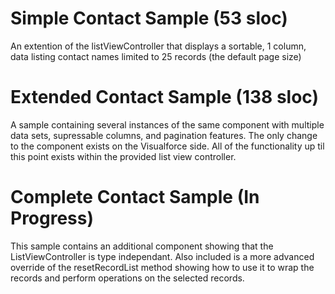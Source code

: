 # Simple Contact Sample (53 sloc)
An extention of the listViewController that displays a sortable, 1 column, data
listing contact names limited to 25 records (the default page size)

# Extended Contact Sample (138 sloc)
A sample containing several instances of the same component with multiple data
sets, supressable columns, and pagination features. The only change to the
component exists on the Visualforce side. All of the functionality up til this 
point exists within the provided list view controller.

# Complete Contact Sample (In Progress)
This sample contains an additional component showing that the ListViewController
is type independant. Also included is a more advanced override of the
resetRecordList method showing how to use it to wrap the records and perform
operations on the selected records.